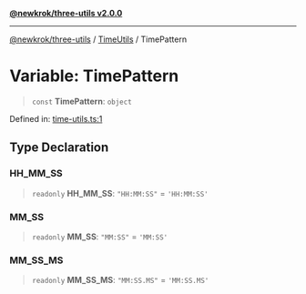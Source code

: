 [**@newkrok/three-utils v2.0.0**](../../../../README.md)

***

[@newkrok/three-utils](../../../../globals.md) / [TimeUtils](../README.md) / TimePattern

# Variable: TimePattern

> `const` **TimePattern**: `object`

Defined in: [time-utils.ts:1](https://github.com/NewKrok/three-utils/blob/a38231b899f4eeb8c881d6a9f7248bab4e06755e/src/time-utils.ts#L1)

## Type Declaration

### HH\_MM\_SS

> `readonly` **HH\_MM\_SS**: `"HH:MM:SS"` = `'HH:MM:SS'`

### MM\_SS

> `readonly` **MM\_SS**: `"MM:SS"` = `'MM:SS'`

### MM\_SS\_MS

> `readonly` **MM\_SS\_MS**: `"MM:SS.MS"` = `'MM:SS.MS'`
